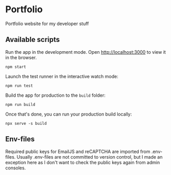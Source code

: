 # Portfolio

Portfolio website for my developer stuff

## Available scripts

Run the app in the development mode. Open [http://localhost:3000](http://localhost:3000) to view it in the browser.
```
npm start
```

Launch the test runner in the interactive watch mode:
```
npm run test
```

Build the app for production to the `build` folder:
```
npm run build
```

Once that's done, you can run your production build locally:
```
npx serve -s build
```

## Env-files

Required public keys for EmailJS and reCAPTCHA are imported from .env-files. Usually .env-files are not committed to version control, but I made an exception here as I  don't want to check the public keys again from admin consoles.
